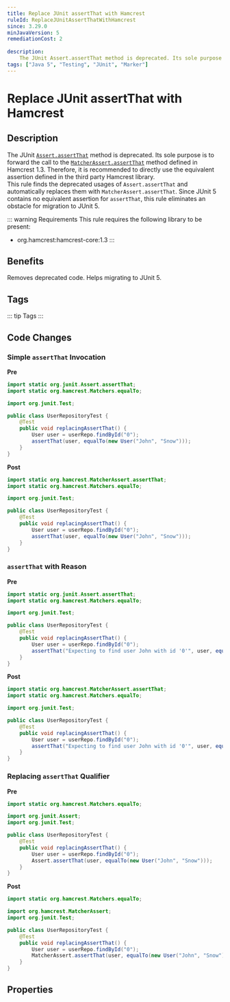```yaml
---
title: Replace JUnit assertThat with Hamcrest
ruleId: ReplaceJUnitAssertThatWithHamcrest
since: 3.29.0
minJavaVersion: 5
remediationCost: 2
    
description:
    The JUnit Assert.assertThat method is deprecated. Its sole purpose is to forward the call to the MatcherAssert.assertThat method defined in Hamcrest 1.3. Therefore, it is recommended to directly use the equivalent assertion defined in the third party Hamcrest library.
tags: ["Java 5", "Testing", "JUnit", "Marker"]
---
```


# Replace JUnit assertThat with Hamcrest

## Description

The JUnit [`Assert.assertThat`](https://junit.org/junit4/javadoc/4.13/org/junit/Assert.html#assertThat(T,%20org.hamcrest.Matcher)) method is deprecated. Its sole purpose is to forward the call to the [`MatcherAssert.assertThat`](http://hamcrest.org/JavaHamcrest/javadoc/1.3/org/hamcrest/MatcherAssert.html#assertThat(T,%20org.hamcrest.Matcher)) method defined in Hamcrest 1.3. 
Therefore, it is recommended to directly use the equivalent assertion defined in the third party Hamcrest library.  
This rule finds the deprecated usages of `Assert.assertThat` and automatically replaces them with `MatcherAssert.assertThat`.
Since JUnit 5 contains no equivalent assertion for `assertThat`, this rule eliminates an obstacle for migration to JUnit 5. 

::: warning Requirements
This rule requires the following library to be present:
* org.hamcrest:hamcrest-core:1.3
:::

## Benefits

Removes deprecated code. Helps migrating to JUnit 5. 

## Tags

::: tip Tags
<TagLinks />
:::

## Code Changes


### Simple `assertThat` Invocation

__Pre__
```java
import static org.junit.Assert.assertThat;
import static org.hamcrest.Matchers.equalTo;

import org.junit.Test;

public class UserRepositoryTest {
	@Test
	public void replacingAssertThat() {
        User user = userRepo.findById("0");
		assertThat(user, equalTo(new User("John", "Snow")));
	}
}
```

__Post__
```java
import static org.hamcrest.MatcherAssert.assertThat;
import static org.hamcrest.Matchers.equalTo;

import org.junit.Test;

public class UserRepositoryTest {
	@Test
	public void replacingAssertThat() {
        User user = userRepo.findById("0");
		assertThat(user, equalTo(new User("John", "Snow")));
	}
}
```


### `assertThat` with Reason

__Pre__
```java
import static org.junit.Assert.assertThat;
import static org.hamcrest.Matchers.equalTo;

import org.junit.Test;

public class UserRepositoryTest {
	@Test
	public void replacingAssertThat() {
        User user = userRepo.findById("0");
		assertThat("Expecting to find user John with id '0'", user, equalTo(new User("John", "Snow")));
	}
}
```

__Post__
```java
import static org.hamcrest.MatcherAssert.assertThat;
import static org.hamcrest.Matchers.equalTo;

import org.junit.Test;

public class UserRepositoryTest {
	@Test
	public void replacingAssertThat() {
        User user = userRepo.findById("0");
		assertThat("Expecting to find user John with id '0'", user, equalTo(new User("John", "Snow")));
	}
}
```

### Replacing `assertThat` Qualifier

__Pre__
```java
import static org.hamcrest.Matchers.equalTo;

import org.junit.Assert;
import org.junit.Test;

public class UserRepositoryTest {
	@Test
	public void replacingAssertThat() {
        User user = userRepo.findById("0");
		Assert.assertThat(user, equalTo(new User("John", "Snow")));
	}
}
```

__Post__
```java
import static org.hamcrest.Matchers.equalTo;

import org.hamcrest.MatcherAssert;
import org.junit.Test;

public class UserRepositoryTest {
	@Test
	public void replacingAssertThat() {
        User user = userRepo.findById("0");
		MatcherAssert.assertThat(user, equalTo(new User("John", "Snow")));
	}
}
```

<VersionNotice />

## Properties

<RuleProperties />
